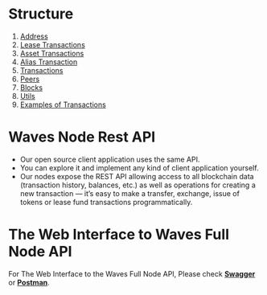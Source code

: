 # Structure

1. [Address](/development-and-api/waves-node-rest-api/address.md)
2. [Lease Transactions](/development-and-api/waves-node-rest-api/lease-transactions.md)
3. [Asset Transactions](/development-and-api/waves-node-rest-api/asset-transactions.md)
4. [Alias Transaction](/development-and-api/waves-node-rest-api/alias-transaction.md)
5. [Transactions](/development-and-api/waves-node-rest-api/transactions.md)
6. [Peers](/development-and-api/waves-node-rest-api/peers.md)
7. [Blocks](/development-and-api/waves-node-rest-api/blocks.md)
8. [Utils](/development-and-api/waves-node-rest-api/utils.md)
9. [Examples of Transactions](/development-and-api/waves-node-rest-api/example-transactions.md)

# Waves Node Rest API

* Our open source client application uses the same API.
* You can explore it and implement any kind of client application yourself.
* Our nodes expose the REST API allowing access to all blockchain data \(transaction history, balances, etc.\) as well as operations for creating a new transaction — it’s easy to make a transfer, exchange, issue of tokens or lease fund transactions programmatically.

# The Web Interface to Waves Full Node API

For The Web Interface to the Waves Full Node API, Please check [**Swagger**](http://nodes.wavesplatform.com/api-docs/index.html) or [**Postman**](https://documenter.getpostman.com/view/2733299/waves-full-node/RVnWiKZJ).

# 

# 



